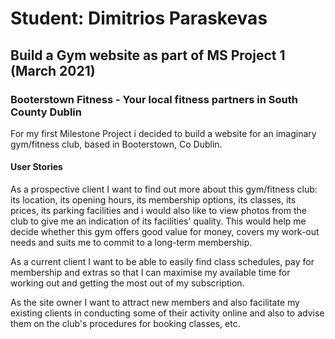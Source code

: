 # Student: Dimitrios Paraskevas
## Build a Gym website as part of MS Project 1 (March 2021)

### Booterstown Fitness - Your local fitness partners in South County Dublin
For my first Milestone Project i decided to build a website for an imaginary gym/fitness club, based in Booterstown, Co Dublin. 

#### User Stories
As a prospective client I want to find out more about this gym/fitness club: its location, its opening hours, its membership options, its classes, its prices,
its parking facilities and i would also like to view photos from the club to give me an indication of its facilities' quality. This would help me decide whether 
this gym offers good value for money, covers my work-out needs and suits me to commit to a long-term membership.

As a current client I want to be able to easily find class schedules, pay for membership and extras so that I can maximise my available time for working out and 
getting the most out of my subscription.

As the site owner I want to attract new members and also facilitate my existing clients in conducting some of their activity online and also to advise them on the
club's procedures for booking classes, etc.
